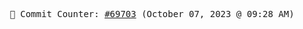 <p align="center">
    <samp>
        📮 Commit Counter: <a href="https://github.com/Javascript-void0/Javascript-void0/commits/main">#69703</a> (October 07, 2023 @ 09:28 AM)
    </samp>
</p>